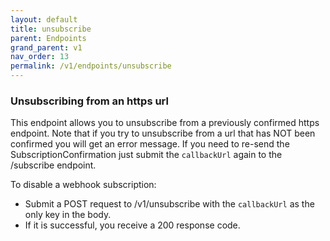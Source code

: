 ```yaml
---
layout: default
title: unsubscribe
parent: Endpoints
grand_parent: v1
nav_order: 13
permalink: /v1/endpoints/unsubscribe
---
```


### Unsubscribing from an https url

This endpoint allows you to unsubscribe from a previously confirmed https endpoint.  Note that if you try to unsubscribe from a url that has NOT been confirmed you will get an error message.  If you need to re-send the SubscriptionConfirmation just submit the `callbackUrl` again to the /subscribe endpoint.

To disable a webhook subscription:

- Submit a POST request to /v1/unsubscribe with the `callbackUrl` as the only key in the body.
- If it is successful, you receive a 200 response code.